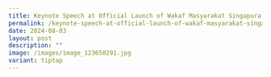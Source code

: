 ```yaml
---
title: Keynote Speech at Official Launch of Wakaf Masyarakat Singapura
permalink: /keynote-speech-at-official-launch-of-wakaf-masyarakat-singapura/
date: 2024-08-03
layout: post
description: ""
image: /images/image_123650291.jpg
variant: tiptap
---
```

